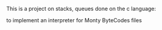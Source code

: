 This is a project on stacks, queues done on the c language:

to implement an interpreter for Monty ByteCodes files
